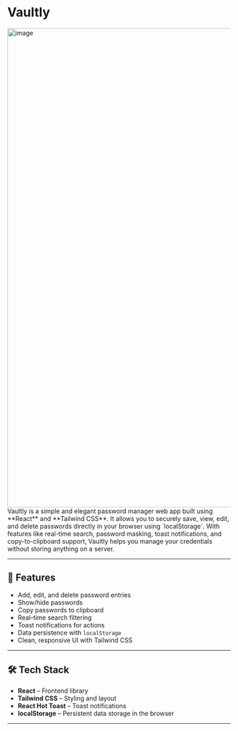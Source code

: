 # Vaultly
<img width="1920" height="1080" alt="image" src="https://github.com/user-attachments/assets/817fd55b-5812-45cf-9ee2-9fe219988e68" />
Vaultly is a simple and elegant password manager web app built using **React** and **Tailwind CSS**. It allows you to securely save, view, edit, and delete passwords directly in your browser using `localStorage`. With features like real-time search, password masking, toast notifications, and copy-to-clipboard support, Vaultly helps you manage your credentials without storing anything on a server.

---

## 🚀 Features

- Add, edit, and delete password entries
- Show/hide passwords
- Copy passwords to clipboard
- Real-time search filtering
- Toast notifications for actions
- Data persistence with `localStorage`
- Clean, responsive UI with Tailwind CSS

---

## 🛠 Tech Stack

- **React** – Frontend library
- **Tailwind CSS** – Styling and layout
- **React Hot Toast** – Toast notifications
- **localStorage** – Persistent data storage in the browser

---
